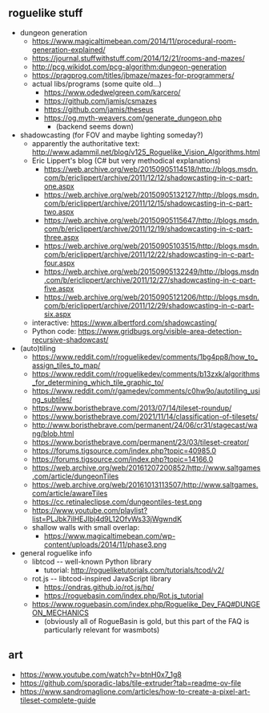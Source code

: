 ## roguelike stuff
* dungeon generation
    * https://www.magicaltimebean.com/2014/11/procedural-room-generation-explained/
    * https://journal.stuffwithstuff.com/2014/12/21/rooms-and-mazes/
    * http://pcg.wikidot.com/pcg-algorithm:dungeon-generation
    * https://pragprog.com/titles/jbmaze/mazes-for-programmers/
    * actual libs/programs (some quite old...)
      * https://www.odedwelgreen.com/karcero/
      * https://github.com/jamis/csmazes
      * https://github.com/jamis/theseus
      * https://og.myth-weavers.com/generate_dungeon.php
        * (backend seems down)
* shadowcasting (for FOV and maybe lighting someday?)
    * apparently the authoritative text: http://www.adammil.net/blog/v125_Roguelike_Vision_Algorithms.html
    * Eric Lippert's blog (C# but very methodical explanations)
        * https://web.archive.org/web/20150905114518/http://blogs.msdn.com/b/ericlippert/archive/2011/12/12/shadowcasting-in-c-part-one.aspx
        * https://web.archive.org/web/20150905132127/http://blogs.msdn.com/b/ericlippert/archive/2011/12/15/shadowcasting-in-c-part-two.aspx
        * https://web.archive.org/web/20150905115647/http://blogs.msdn.com/b/ericlippert/archive/2011/12/19/shadowcasting-in-c-part-three.aspx
        * https://web.archive.org/web/20150905103515/http://blogs.msdn.com/b/ericlippert/archive/2011/12/22/shadowcasting-in-c-part-four.aspx
        * https://web.archive.org/web/20150905132249/http://blogs.msdn.com/b/ericlippert/archive/2011/12/27/shadowcasting-in-c-part-five.aspx
        * https://web.archive.org/web/20150905121206/http://blogs.msdn.com/b/ericlippert/archive/2011/12/29/shadowcasting-in-c-part-six.aspx
    * interactive: https://www.albertford.com/shadowcasting/
    * Python code: https://www.gridbugs.org/visible-area-detection-recursive-shadowcast/
* (auto)tiling
    * https://www.reddit.com/r/roguelikedev/comments/1bg4pp8/how_to_assign_tiles_to_map/
    * https://www.reddit.com/r/roguelikedev/comments/b13zxk/algorithms_for_determining_which_tile_graphic_to/
    * https://www.reddit.com/r/gamedev/comments/c0hw9o/autotiling_using_subtiles/
    * https://www.boristhebrave.com/2013/07/14/tileset-roundup/
    * https://www.boristhebrave.com/2021/11/14/classification-of-tilesets/
    * http://www.boristhebrave.com/permanent/24/06/cr31/stagecast/wang/blob.html
    * https://www.boristhebrave.com/permanent/23/03/tileset-creator/
    * https://forums.tigsource.com/index.php?topic=40985.0
    * https://forums.tigsource.com/index.php?topic=14166.0
    * https://web.archive.org/web/20161207200852/http://www.saltgames.com/article/dungeonTiles
    * https://web.archive.org/web/20161013113507/http://www.saltgames.com/article/awareTiles
    * https://cc.retinaleclipse.com/dungeontiles-test.png
    * https://www.youtube.com/playlist?list=PLJbk7ilHEJIbj4d9L12OfvWs33jWgwndK
    * shallow walls with small overlap: 
      * https://www.magicaltimebean.com/wp-content/uploads/2014/11/phase3.png
* general roguelike info
    * libtcod -- well-known Python library
      * tutorial: http://rogueliketutorials.com/tutorials/tcod/v2/
    * rot.js -- libtcod-inspired JavaScript library 
      * https://ondras.github.io/rot.js/hp/
      * https://roguebasin.com/index.php/Rot.js_tutorial
    * https://www.roguebasin.com/index.php/Roguelike_Dev_FAQ#DUNGEON_MECHANICS
      * (obviously all of RogueBasin is gold, but this part of the FAQ is particularly relevant for wasmbots)

## art
* https://www.youtube.com/watch?v=btnH0x7_1g8
* https://github.com/sporadic-labs/tile-extruder?tab=readme-ov-file
* https://www.sandromaglione.com/articles/how-to-create-a-pixel-art-tileset-complete-guide
